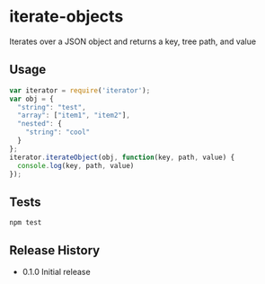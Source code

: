 iterate-objects
===============

Iterates over a JSON object and returns a key, tree path, and value

## Usage

```js
var iterator = require('iterator');
var obj = {
  "string": "test",
  "array": ["item1", "item2"],
  "nested": {
    "string": "cool"
  }
};
iterator.iterateObject(obj, function(key, path, value) {
  console.log(key, path, value)
});
```

## Tests

```
npm test
```

## Release History

* 0.1.0 Initial release
